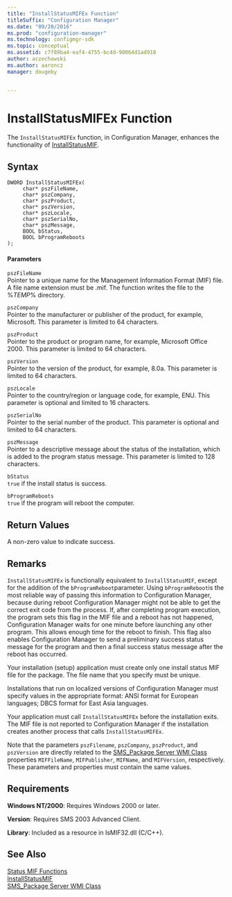```yaml
---
title: "InstallStatusMIFEx Function"
titleSuffix: "Configuration Manager"
ms.date: "09/20/2016"
ms.prod: "configuration-manager"
ms.technology: configmgr-sdk
ms.topic: conceptual
ms.assetid: c7f89ba4-eaf4-4755-bc4d-90064d1ad918
author: aczechowski
ms.author: aaroncz
manager: dougeby


---
```

# InstallStatusMIFEx Function
The `InstallStatusMIFEx` function, in Configuration Manager, enhances the functionality of [InstallStatusMIF](../../../../../develop/reference/core/servers/manage/installstatusmif-function.md).  

## Syntax  

```  
DWORD InstallStatusMIFEx(  
     char* pszFileName,  
     char* pszCompany,  
     char* pszProduct,  
     char* pszVersion,  
     char* pszLocale,  
     char* pszSerialNo,  
     char* pszMessage,  
     BOOL bStatus,  
     BOOL bProgramReboots  
);  
```  

#### Parameters  
 `pszFileName`  
 Pointer to a unique name for the Management Information Format (MIF) file. A file name extension must be .mif. The function writes the file to the %*TEMP*% directory.  

 `pszCompany`  
 Pointer to the manufacturer or publisher of the product, for example, Microsoft. This parameter is limited to 64 characters.  

 `pszProduct`  
 Pointer to the product or program name, for example, Microsoft Office 2000. This parameter is limited to 64 characters.  

 `pszVersion`  
 Pointer to the version of the product, for example, 8.0a. This parameter is limited to 64 characters.  

 `pszLocale`  
 Pointer to the country/region or language code, for example, ENU. This parameter is optional and limited to 16 characters.  

 `pszSerialNo`  
 Pointer to the serial number of the product. This parameter is optional and limited to 64 characters.  

 `pszMessage`  
 Pointer to a descriptive message about the status of the installation, which is added to the program status message. This parameter is limited to 128 characters.  

 `bStatus`  
 `true` if the install status is success.  

 `bProgramReboots`  
 `true` if the program will reboot the computer.  

## Return Values  
 A non-zero value to indicate success.  

## Remarks  
 `InstallStatusMIFEx` is functionally equivalent to `InstallStatusMIF`, except for the addition of the `bProgramReboot`parameter. Using `bProgramReboot`is the most reliable way of passing this information to Configuration Manager, because during reboot Configuration Manager might not be able to get the correct exit code from the process. If, after completing program execution, the program sets this flag in the MIF file and a reboot has not happened, Configuration Manager waits for one minute before launching any other program. This allows enough time for the reboot to finish. This flag also enables Configuration Manager to send a preliminary success status message for the program and then a final success status message after the reboot has occurred.  

 Your installation (setup) application must create only one install status MIF file for the package. The file name that you specify must be unique.  

 Installations that run on localized versions of Configuration Manager must specify values in the appropriate format: ANSI format for European languages; DBCS format for East Asia languages.  

 Your application must call `InstallStatusMIFEx` before the installation exits. The MIF file is not reported to Configuration Manager if the installation creates another process that calls `InstallStatusMIFEx`.  

 Note that the parameters `pszFilename`, `pszCompany`, `pszProduct`, and `pszVersion` are directly related to the [SMS_Package Server WMI Class](../../../../../develop/reference/core/servers/configure/sms_package-server-wmi-class.md) properties `MIFFileName`, `MIFPublisher`, `MIFName`, and `MIFVersion`, respectively. These parameters and properties must contain the same values.  

## Requirements  
 **Windows NT/2000**: Requires Windows 2000 or later.  

 **Version**: Requires SMS 2003 Advanced Client.  

 **Library**: Included as a resource in IsMIF32.dll (C/C++).  

## See Also  
 [Status MIF Functions](../../../../../develop/reference/core/servers/manage/status-mif-functions.md)   
 [InstallStatusMIF](../../../../../develop/reference/core/servers/manage/installstatusmif-function.md)   
 [SMS_Package Server WMI Class](../../../../../develop/reference/core/servers/configure/sms_package-server-wmi-class.md)

